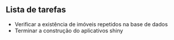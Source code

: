 ## Lista de tarefas

- Verificar a existência de imóveis repetidos na base de dados
- Terminar a construção do aplicativos shiny

